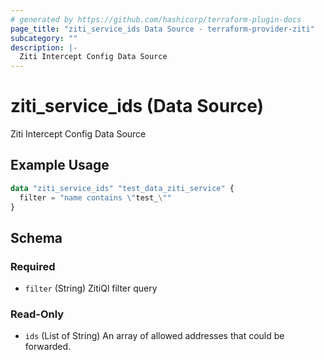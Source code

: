 ```yaml
---
# generated by https://github.com/hashicorp/terraform-plugin-docs
page_title: "ziti_service_ids Data Source - terraform-provider-ziti"
subcategory: ""
description: |-
  Ziti Intercept Config Data Source
---
```


# ziti_service_ids (Data Source)

Ziti Intercept Config Data Source

## Example Usage

```terraform
data "ziti_service_ids" "test_data_ziti_service" {
  filter = "name contains \"test_\""
}
```

<!-- schema generated by tfplugindocs -->
## Schema

### Required

- `filter` (String) ZitiQl filter query

### Read-Only

- `ids` (List of String) An array of allowed addresses that could be forwarded.
